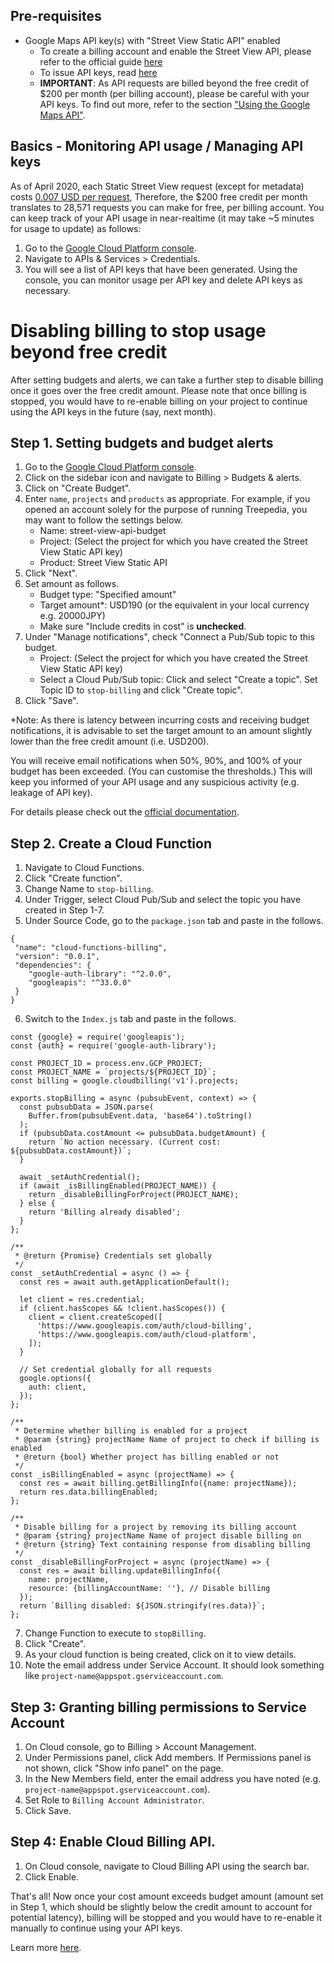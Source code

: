 
## Pre-requisites
- Google Maps API key(s) with "Street View Static API" enabled
  - To create a billing account and enable the Street View API, please refer to the official guide [here](https://developers.google.com/maps/gmp-get-started)
  - To issue API keys, read [here](https://developers.google.com/maps/documentation/streetview/get-api-key)
  - **IMPORTANT**: As API requests are billed beyond the free credit of $200 per month (per billing account), please be careful with your API keys. To find out more, refer to the section ["Using the Google Maps API"](#using-the-google-maps-api).


## Basics - Monitoring API usage / Managing API keys
As of April 2020, each Static Street View request (except for metadata) costs [0.007 USD per request](https://developers.google.com/maps/documentation/streetview/usage-and-billing#static-street-view), 
Therefore, the $200 free credit per month translates to 28,571 requests you can make for free, per billing account.
You can keep track of your API usage in near-realtime (it may take ~5 minutes for usage to update) as follows:

1. Go to the [Google Cloud Platform console](https://console.cloud.google.com/).
2. Navigate to APIs & Services > Credentials.
3. You will see a list of API keys that have been generated. Using the console, you can monitor usage per API key and delete API keys as necessary.

# Disabling billing to stop usage beyond free credit

After setting budgets and alerts, we can take a further step to disable billing once it goes over the free credit amount. Please note that once billing is stopped, you would have to re-enable billing on your project to continue using the API keys in the future (say, next month).

## Step 1. Setting budgets and budget alerts
1. Go to the [Google Cloud Platform console](https://console.cloud.google.com/).
2. Click on the sidebar icon and navigate to Billing > Budgets & alerts. 
3. Click on "Create Budget".
4. Enter `name`, `projects` and `products` as appropriate. For example, if you opened an account solely for the purpose of running Treepedia, you may want to follow the settings below.
    - Name: street-view-api-budget
    - Project: (Select the project for which you have created the Street View Static API key)
    - Product: Street View Static API
5. Click "Next".
6. Set amount as follows.
    - Budget type: "Specified amount"
    - Target amount*: USD190 (or the equivalent in your local currency e.g. 20000JPY)
    - Make sure "Include credits in cost" is **unchecked**.
7. Under "Manage notifications", check "Connect a Pub/Sub topic to this budget.
    - Project: (Select the project for which you have created the Street View Static API key)
    - Select a Cloud Pub/Sub topic: Click and select "Create a topic". Set Topic ID to `stop-billing` and click "Create topic".
8. Click "Save".

*Note: As there is latency between incurring costs and receiving budget notifications, it is advisable to set the target amount to an amount slightly lower than the free credit amount (i.e. USD200).

You will receive email notifications when 50%, 90%, and 100% of your budget has been exceeded. (You can customise the thresholds.) This will keep you informed of your API usage and any suspicious activity (e.g. leakage of API key).

For details please check out the [official documentation](https://cloud.google.com/billing/docs/how-to/budgets).

## Step 2. Create a Cloud Function
1. Navigate to Cloud Functions.
2. Click "Create function".
3. Change Name to `stop-billing`.
4. Under Trigger, select Cloud Pub/Sub and select the topic you have created in Step 1-7.
5. Under Source Code, go to the `package.json` tab and paste in the follows.
```
{
 "name": "cloud-functions-billing",
 "version": "0.0.1",
 "dependencies": {
    "google-auth-library": "^2.0.0",
    "googleapis": "^33.0.0"
 }
}
```
6. Switch to the `Index.js` tab and paste in the follows.
```
const {google} = require('googleapis');
const {auth} = require('google-auth-library');

const PROJECT_ID = process.env.GCP_PROJECT;
const PROJECT_NAME = `projects/${PROJECT_ID}`;
const billing = google.cloudbilling('v1').projects;

exports.stopBilling = async (pubsubEvent, context) => {
  const pubsubData = JSON.parse(
    Buffer.from(pubsubEvent.data, 'base64').toString()
  );
  if (pubsubData.costAmount <= pubsubData.budgetAmount) {
    return `No action necessary. (Current cost: ${pubsubData.costAmount})`;
  }

  await _setAuthCredential();
  if (await _isBillingEnabled(PROJECT_NAME)) {
    return _disableBillingForProject(PROJECT_NAME);
  } else {
    return 'Billing already disabled';
  }
};

/**
 * @return {Promise} Credentials set globally
 */
const _setAuthCredential = async () => {
  const res = await auth.getApplicationDefault();

  let client = res.credential;
  if (client.hasScopes && !client.hasScopes()) {
    client = client.createScoped([
      'https://www.googleapis.com/auth/cloud-billing',
      'https://www.googleapis.com/auth/cloud-platform',
    ]);
  }

  // Set credential globally for all requests
  google.options({
    auth: client,
  });
};

/**
 * Determine whether billing is enabled for a project
 * @param {string} projectName Name of project to check if billing is enabled
 * @return {bool} Whether project has billing enabled or not
 */
const _isBillingEnabled = async (projectName) => {
  const res = await billing.getBillingInfo({name: projectName});
  return res.data.billingEnabled;
};

/**
 * Disable billing for a project by removing its billing account
 * @param {string} projectName Name of project disable billing on
 * @return {string} Text containing response from disabling billing
 */
const _disableBillingForProject = async (projectName) => {
  const res = await billing.updateBillingInfo({
    name: projectName,
    resource: {billingAccountName: ''}, // Disable billing
  });
  return `Billing disabled: ${JSON.stringify(res.data)}`;
};
```
 
7. Change Function to execute to `stopBilling`.
8. Click "Create".
9. As your cloud function is being created, click on it to view details.
10. Note the email address under Service Account. It should look something like `project-name@appspot.gserviceaccount.com`.

## Step 3: Granting billing permissions to Service Account
1. On Cloud console, go to Billing > Account Management.
2. Under Permissions panel, click Add members. If Permissions panel is not shown, click "Show info panel" on the page.
3. In the New Members field, enter the email address you have noted (e.g. `project-name@appspot.gserviceaccount.com`).
4. Set Role to `Billing Account Administrator`.
5. Click Save.

## Step 4: Enable Cloud Billing API.
1. On Cloud console, navigate to Cloud Billing API using the search bar.
2. Click Enable.

That's all! Now once your cost amount exceeds budget amount (amount set in Step 1, which should be slightly below the credit amount to account for potential latency), billing will be stopped and you would have to re-enable it manually to continue using your API keys.

Learn more [here](https://cloud.google.com/billing/docs/how-to/notify#cap_disable_billing_to_stop_usage).